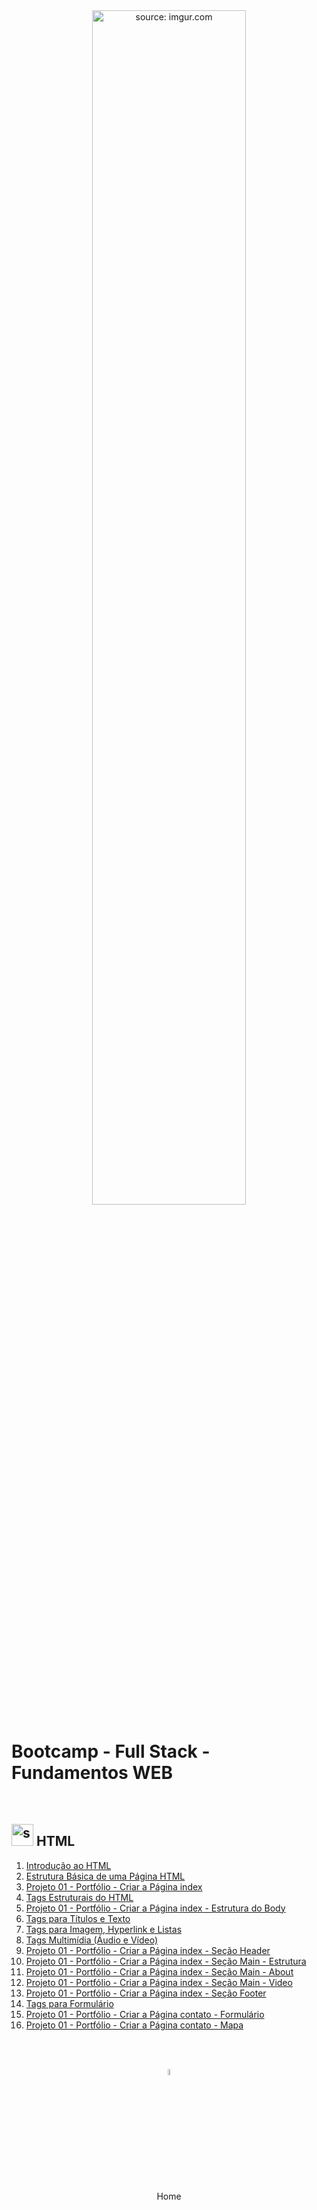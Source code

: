 <div align="center">
    <img src="https://i.imgur.com/Dxz805G.png" title="source: imgur.com" width="70%"/> 
</div>
<h1>Bootcamp - Full Stack - Fundamentos WEB</h1>

<br />

<h2><img src="https://i.imgur.com/WDbGBIA.png" title="source: imgur.com" width="35px"/> HTML</h2>



1. <a href="01.md">Introdução ao HTML</a>
2. <a href="02.md">Estrutura Básica de uma Página HTML</a>
3. <a href="03.md">Projeto 01 - Portfólio - Criar a Página index</a>
4. <a href="04.md">Tags Estruturais do HTML</a>
5. <a href="05.md">Projeto 01 - Portfólio - Criar a Página index - Estrutura do Body</a>
6. <a href="06.md">Tags para Títulos e Texto</a>
7. <a href="07.md">Tags para Imagem, Hyperlink e Listas</a>
8. <a href="08.md">Tags Multimídia (Áudio e Vídeo)</a>
8. <a href="09.md">Projeto 01 - Portfólio - Criar a Página index - Seção Header</a>
9. <a href="10.md">Projeto 01 - Portfólio - Criar a Página index - Seção Main - Estrutura</a>
10. <a href="11.md">Projeto 01 - Portfólio - Criar a Página index - Seção Main - About</a>
11. <a href="12.md">Projeto 01 - Portfólio - Criar a Página index - Seção Main - Video</a>
12. <a href="13.md">Projeto 01 - Portfólio - Criar a Página index - Seção Footer</a>
13. <a href="14.md">Tags para Formulário</a>
14. <a href="15.md">Projeto 01 - Portfólio - Criar a Página contato - Formulário</a>
15. <a href="16.md">Projeto 01 - Portfólio - Criar a Página contato - Mapa</a>

<br /><br />

<div align="center"><a href="../README.md"><img src="https://i.imgur.com/kfHCxif.png" title="source: imgur.com" width="5%"/></a></div>
<div align="center">Home</div>